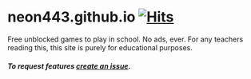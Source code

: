 # neon443.github.io [![Hits](https://hits.seeyoufarm.com/api/count/incr/badge.svg?url=https%3A%2F%2Fgithub.com%2Fneon443%2Fneon443.github.io&count_bg=%2379C83D&title_bg=%23555555&icon=&icon_color=%23E7E7E7&title=hits&edge_flat=false)](https://hits.seeyoufarm.com)

Free unblocked games to play in school. No ads, ever.
For any teachers reading this, this site is purely for educational purposes.

##### To request features [create an issue](https://github.com/neon443/neon443.github.io/issues/new).
